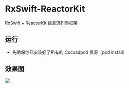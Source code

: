 # RxSwift-ReactorKit
RxSwift + ReactorKit 信息流列表框架

## 运行
- 先确保你已安装好了所有的 Cocoadpod 资源（pod install）


## 效果图
![](./RxBasicInterface/GifResource/FeedShow.gif)

